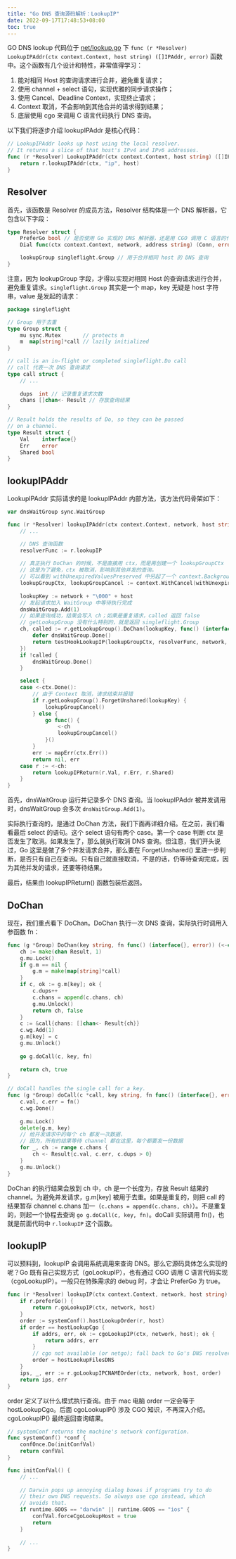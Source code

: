 ```yaml
---
title: "Go DNS 查询源码解析：LookupIP"
date: 2022-09-17T17:48:53+08:00
toc: true
---
```


GO DNS lookup 代码位于 [net/lookup.go](https://github.com/golang/go/blob/go1.17.1/src/net/lookup.go#L206) 下 `func (r *Resolver) LookupIPAddr(ctx context.Context, host string) ([]IPAddr, error)` 函数中。这个函数有几个设计和特性，非常值得学习：

1. 能对相同 Host 的查询请求进行合并，避免重复请求；
2. 使用 channel + select 语句，实现优雅的同步请求操作；
3. 使用 Cancel、Deadline Context，实现终止请求；
4. Context 取消，不会影响到其他合并的请求得到结果；
5. 底层使用 cgo 来调用 C 语言代码执行 DNS 查询。

以下我们将逐步介绍 lookupIPAddr 是核心代码：

```go
// LookupIPAddr looks up host using the local resolver.
// It returns a slice of that host's IPv4 and IPv6 addresses.
func (r *Resolver) LookupIPAddr(ctx context.Context, host string) ([]IPAddr, error) {
    return r.lookupIPAddr(ctx, "ip", host)
}
```

## Resolver

首先，该函数是 Resolver 的成员方法，Resolver 结构体是一个 DNS 解析器，它包含以下字段：

```go
type Resolver struct {
    PreferGo bool // 是否使用 Go 实现的 DNS 解析器，还是用 CGO 调用 C 语言的代码
    Dial func(ctx context.Context, network, address string) (Conn, error) // Go 实现的 DNS 解析器会调用该函数来，来发起 DNS 请求

    lookupGroup singleflight.Group // 用于合并相同 host 的 DNS 查询
}
```

注意，因为 lookupGroup 字段，才得以实现对相同 Host 的查询请求进行合并，避免重复请求。`singleflight.Group` 其实是一个 map，key 无疑是 host 字符串，value 是发起的请求：

```go
package singleflight

// Group 用于去重
type Group struct {
    mu sync.Mutex       // protects m
    m  map[string]*call // lazily initialized
}

// call is an in-flight or completed singleflight.Do call
// call 代表一次 DNS 查询请求
type call struct {
    // ...
    
    dups  int // 记录重复请求次数
    chans []chan<- Result // 存放查询结果
}

// Result holds the results of Do, so they can be passed
// on a channel.
type Result struct {
    Val    interface{}
    Err    error
    Shared bool
}
```

## lookupIPAddr

LookupIPAddr 实际请求的是 lookupIPAddr 内部方法，该方法代码骨架如下：

```go
var dnsWaitGroup sync.WaitGroup

func (r *Resolver) lookupIPAddr(ctx context.Context, network, host string) ([]IPAddr, error) {
    // ...

    // DNS 查询函数
    resolverFunc := r.lookupIP
    
    // 真正执行 DoChan 的时候，不是直接用 ctx，而是再创建一个 lookupGroupCtx
    // 这是为了避免，ctx 被取消，影响到其他并发的查询。
    // 可以看到 withUnexpiredValuesPreserved 中另起了一个 context.Background()
    lookupGroupCtx, lookupGroupCancel := context.WithCancel(withUnexpiredValuesPreserved(ctx))
    
    lookupKey := network + "\000" + host
    // 发起请求加入 WaitGroup 中等待执行完成
    dnsWaitGroup.Add(1)
    // 如果查询成功，结果会写入 ch；如果是重复请求，called 返回 false
    // getLookupGroup 没有什么特别的，就是返回 singleflight.Group
    ch, called := r.getLookupGroup().DoChan(lookupKey, func() (interface{}, error) {
        defer dnsWaitGroup.Done()
        return testHookLookupIP(lookupGroupCtx, resolverFunc, network, host)
    })
    if !called {
        dnsWaitGroup.Done()
    }

    select {
    case <-ctx.Done():
        // 由于 Context 取消，请求结束并报错
        if r.getLookupGroup().ForgetUnshared(lookupKey) {
            lookupGroupCancel()
        } else {
            go func() {
                <-ch
                lookupGroupCancel()
            }()
        }
        err := mapErr(ctx.Err())
        return nil, err
    case r := <-ch:
        return lookupIPReturn(r.Val, r.Err, r.Shared)
    }
}
```

首先，dnsWaitGroup 运行并记录多个 DNS 查询。当 lookupIPAddr 被并发调用时，dnsWaitGroup 会多次 `dnsWaitGroup.Add(1)`。

实际执行查询的，是通过 DoChan 方法，我们下面再详细介绍。在之前，我们看看最后 select 的语句。这个 select 语句有两个 case。第一个 case 判断 ctx 是否发生了取消。如果发生了，那么就执行取消 DNS 查询。但注意，我们开头说过，Go 这里是做了多个并发请求合并，那么要在 ForgetUnshared() 里进一步判断，是否只有自己在查询。只有自己就直接取消，不是的话，仍等待查询完成，因为其他并发的请求，还要等待结果。

最后，结果由 lookupIPReturn() 函数包装后返回。

## DoChan

现在，我们重点看下 DoChan。DoChan 执行一次 DNS 查询，实际执行时调用入参函数 fn：

```go
func (g *Group) DoChan(key string, fn func() (interface{}, error)) (<-chan Result, bool) {
    ch := make(chan Result, 1)
    g.mu.Lock()
    if g.m == nil {
        g.m = make(map[string]*call)
    }
    if c, ok := g.m[key]; ok {
        c.dups++
        c.chans = append(c.chans, ch)
        g.mu.Unlock()
        return ch, false
    }
    c := &call{chans: []chan<- Result{ch}}
    c.wg.Add(1)
    g.m[key] = c
    g.mu.Unlock()
    
    go g.doCall(c, key, fn)
    
    return ch, true
}

// doCall handles the single call for a key.
func (g *Group) doCall(c *call, key string, fn func() (interface{}, error)) {
    c.val, c.err = fn()
    c.wg.Done()
    
    g.mu.Lock()
    delete(g.m, key)
    // 给并发请求中的每个 ch 都发一次数据，
    // 因为，所有的结果等待 channel 都在这里，每个都要发一份数据
    for _, ch := range c.chans {
        ch <- Result{c.val, c.err, c.dups > 0}
    }
    g.mu.Unlock()
}
```

DoChan 的执行结果会放到 ch 中，ch 是一个长度为，存放 Result 结果的 channel。为避免并发请求，g.m[key] 被用于去重。如果是重复的，则把 call 的结果暂存 channel c.chans 加一（`c.chans = append(c.chans, ch)`）。不是重复的，则起一个协程去查询 `go g.doCall(c, key, fn)`。doCall 实际调用 fn()，也就是前面代码中 `r.lookupIP` 这个函数。

## lookupIP

可以预料到，lookupIP 会调用系统调用来查询 DNS。那么它源码具体怎么实现的呢？Go 既有自己实现方式（goLookupIP），也有通过 CGO 调用 C 语言代码实现（cgoLookupIP）。一般只在特殊需求的 debug 时，才会让 PreferGo 为 true。

```go
func (r *Resolver) lookupIP(ctx context.Context, network, host string) (addrs []IPAddr, err error) {
    if r.preferGo() {
        return r.goLookupIP(ctx, network, host)
    }
    order := systemConf().hostLookupOrder(r, host)
    if order == hostLookupCgo {
        if addrs, err, ok := cgoLookupIP(ctx, network, host); ok {
            return addrs, err
        }
        // cgo not available (or netgo); fall back to Go's DNS resolver
        order = hostLookupFilesDNS
    }
    ips, _, err := r.goLookupIPCNAMEOrder(ctx, network, host, order)
    return ips, err
}
```

order 定义了以什么模式执行查询。由于 mac 电脑 order 一定会等于 hostLookupCgo。后面 cgoLookupIP() 涉及 CGO 知识，不再深入介绍。cgoLookupIP() 最终返回查询结果。

```go
// systemConf returns the machine's network configuration.
func systemConf() *conf {
    confOnce.Do(initConfVal)
    return confVal
}

func initConfVal() {
    // ...
    
    // Darwin pops up annoying dialog boxes if programs try to do
    // their own DNS requests. So always use cgo instead, which
    // avoids that.
    if runtime.GOOS == "darwin" || runtime.GOOS == "ios" {
        confVal.forceCgoLookupHost = true
        return
    }
    
    // ...
}
```